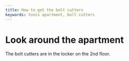```yaml
---
title: How to get the bolt cutters
keywords: tonis apartment, bolt cutters
---
```

# Look around the apartment
The bolt cutters are in the locker on the 2nd floor.
